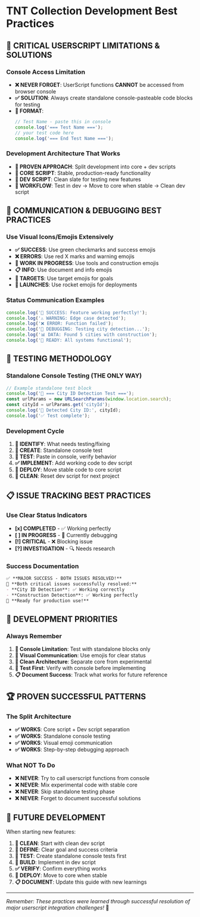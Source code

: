 # TNT Collection Development Best Practices

## 🚫 CRITICAL USERSCRIPT LIMITATIONS & SOLUTIONS

### Console Access Limitation
- **❌ NEVER FORGET**: UserScript functions **CANNOT** be accessed from browser console
- **✅ SOLUTION**: Always create standalone console-pasteable code blocks for testing
- **📝 FORMAT**: 
  ```javascript
  // Test Name - paste this in console
  console.log('=== Test Name ===');
  // your test code here
  console.log('=== End Test Name ===');
  ```

### Development Architecture That Works
- **🎯 PROVEN APPROACH**: Split development into core + dev scripts
- **📂 CORE SCRIPT**: Stable, production-ready functionality
- **🧪 DEV SCRIPT**: Clean slate for testing new features
- **🔄 WORKFLOW**: Test in dev → Move to core when stable → Clean dev script

## 🎨 COMMUNICATION & DEBUGGING BEST PRACTICES

### Use Visual Icons/Emojis Extensively
- **✅ SUCCESS**: Use green checkmarks and success emojis
- **❌ ERRORS**: Use red X marks and warning emojis  
- **🔧 WORK IN PROGRESS**: Use tools and construction emojis
- **📋 INFO**: Use document and info emojis
- **🎯 TARGETS**: Use target emojis for goals
- **🚀 LAUNCHES**: Use rocket emojis for deployments

### Status Communication Examples
```javascript
console.log('🎉 SUCCESS: Feature working perfectly!');
console.log('⚠️ WARNING: Edge case detected');
console.log('❌ ERROR: Function failed');
console.log('🔧 DEBUGGING: Testing city detection...');
console.log('📊 DATA: Found 5 cities with construction');
console.log('🚀 READY: All systems functional');
```

## 🧪 TESTING METHODOLOGY

### Standalone Console Testing (THE ONLY WAY)
```javascript
// Example standalone test block
console.log('🧪 === City ID Detection Test ===');
const urlParams = new URLSearchParams(window.location.search);
const cityId = urlParams.get('cityId');
console.log('🎯 Detected City ID:', cityId);
console.log('✅ Test complete');
```

### Development Cycle
1. **🎯 IDENTIFY**: What needs testing/fixing
2. **🧪 CREATE**: Standalone console test
3. **🔧 TEST**: Paste in console, verify behavior
4. **✅ IMPLEMENT**: Add working code to dev script
5. **🚀 DEPLOY**: Move stable code to core script
6. **🧹 CLEAN**: Reset dev script for next project

## 📋 ISSUE TRACKING BEST PRACTICES

### Use Clear Status Indicators
- **[x] COMPLETED** - ✅ Working perfectly
- **[ ] IN PROGRESS** - 🔧 Currently debugging
- **[!] CRITICAL** - ❌ Blocking issue
- **[?] INVESTIGATION** - 🔍 Needs research

### Success Documentation
```markdown
✅ **MAJOR SUCCESS - BOTH ISSUES RESOLVED!**
🎉 **Both critical issues successfully resolved:**
- **City ID Detection**: ✅ Working correctly
- **Construction Detection**: ✅ Working perfectly
🚀 **Ready for production use!**
```

## 🎯 DEVELOPMENT PRIORITIES

### Always Remember
1. **🚫 Console Limitation**: Test with standalone blocks only
2. **🎨 Visual Communication**: Use emojis for clear status
3. **📂 Clean Architecture**: Separate core from experimental
4. **🧪 Test First**: Verify with console before implementing
5. **📋 Document Success**: Track what works for future reference

## 🏆 PROVEN SUCCESSFUL PATTERNS

### The Split Architecture
- **✅ WORKS**: Core script + Dev script separation
- **✅ WORKS**: Standalone console testing
- **✅ WORKS**: Visual emoji communication
- **✅ WORKS**: Step-by-step debugging approach

### What NOT To Do
- **❌ NEVER**: Try to call userscript functions from console
- **❌ NEVER**: Mix experimental code with stable core
- **❌ NEVER**: Skip standalone testing phase
- **❌ NEVER**: Forget to document successful solutions

## 🚀 FUTURE DEVELOPMENT

When starting new features:
1. **🧹 CLEAN**: Start with clean dev script
2. **🎯 DEFINE**: Clear goal and success criteria
3. **🧪 TEST**: Create standalone console tests first
4. **🔧 BUILD**: Implement in dev script
5. **✅ VERIFY**: Confirm everything works
6. **🚀 DEPLOY**: Move to core when stable
7. **📋 DOCUMENT**: Update this guide with new learnings

---
*Remember: These practices were learned through successful resolution of major userscript integration challenges!* 🎉
